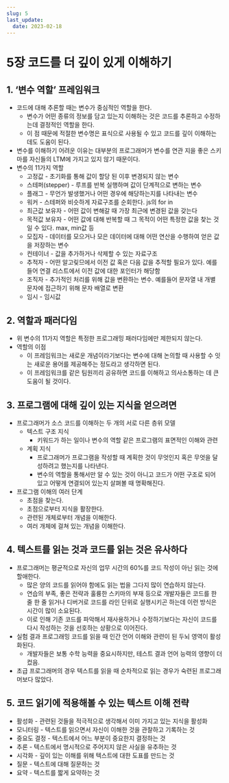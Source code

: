 ```yaml
---
slug: 5
last_update:
  date: 2023-02-18
---
```


# 5장 코드를 더 깊이 있게 이해하기

## 1. ‘변수 역할’ 프레임워크

- 코드에 대해 추론할 때는 변수가 중심적인 역할을 한다.
  - 변수가 어떤 종류의 정보를 담고 있는지 이해하는 것은 코드를 추론하고 수정하는데 결정적인 역할을 한다.
  - 이 점 때문에 적절한 변수명은 표식으로 사용될 수 있고 코드를 깊이 이해하는 데도 도움이 된다.
- 변수를 이해하기 어려운 이유는 대부분의 프로그래머가 변수를 연관 지을 좋은 스키마를 자신들의 LTM에 가지고 있지 않기 때문이다.
- 변수의 11가지 역할
  - 고정값 - 초기화를 통해 값이 할당 된 이후 변경되지 않는 변수
  - 스테퍼(stepper) - 루프를 반복 실행하며 값이 단계적으로 변하는 변수
  - 플래그 - 무언가 발생했거나 어떤 경우에 해당하는지를 나타내는 변수
  - 워커 - 스테퍼와 비슷하게 자료구조를 순회한다. js의 for in
  - 최근값 보유자 - 어떤 값이 변해갈 때 가장 최근에 변경된 값을 갖는다
  - 목적값 보유자 - 어떤 값에 대해 반복할 때 그 목적이 어떤 특정한 값을 찾는 것일 수 있다. max, min값 등
  - 모집자 - 데이터를 모으거나 모은 데이터에 대해 어떤 연산을 수행하여 얻은 값을 저장하는 변수
  - 컨테이너 - 값을 추가하거나 삭제할 수 있는 자료구조
  - 추적자 - 어떤 알고맂므에서 이전 값 혹은 다음 값을 추적할 필요가 있다. 예를 들어 연결 리스트에서 이전 값에 대한 포인터가 해당함
  - 조직자 - 추가적인 처리를 위해 값을 변환하는 변수. 예를들어 문자열 내 개별 문자에 접근하기 위해 문자 배열로 변환
  - 임시 - 임시값

## 2. 역할과 패러다임

- 위 변수의 11가지 역할은 특정한 프로그래밍 패러다임에만 제한되지 않는다.
- 역할의 이점
  - 이 프레임워크는 새로운 개념이라기보다는 변수에 대해 논의할 때 사용할 수 잇는 새로운 용어를 제공해주는 정도라고 생각하면 된다.
  - 이 프레임워크를 같은 팀원끼리 공유하면 코드를 이해하고 의사소통하는 데 큰 도움이 될 것이다.

## 3. 프로그램에 대해 깊이 있는 지식을 얻으려면

- 프로그래머가 소스 코드를 이해하는 두 개의 서로 다른 층위 모델
  - 텍스트 구조 지식
    - 키워드가 하는 일이나 변수의 역할 같은 프로그램의 표면적인 이해와 관련
  - 계획 지식
    - 프로그래머가 프로그램을 작성할 때 계획한 것이 무엇인지 혹은 무엇을 달성하려고 했는지를 나타낸다.
    - 변수의 역할을 통해서만 알 수 있는 것이 아니고 코드가 어떤 구조로 되어 있고 어떻게 연결되어 있는지 살펴볼 때 명확해진다.
- 프로그램 이해의 여러 단계
  - 초점을 찾는다.
  - 초점으로부터 지식을 활장한다.
  - 관련된 개체로부터 개념을 이해한다.
  - 여러 개체에 걸쳐 있는 개념을 이해한다.

## 4. 텍스트를 읽는 것과 코드를 읽는 것은 유사하다

- 프로그래머는 평균적으로 자신의 업무 시간의 60%를 코드 작성이 아닌 읽는 것에 할애한다.
  - 많은 양의 코드를 읽어야 함에도 읽는 법을 그다지 많이 연습하지 않는다.
  - 연습의 부족, 좋은 전략과 훌륭한 스키마의 부재 등으로 개발자들은 코드를 한 줄 한 줄 읽거나 디버거로 코드를 라인 단위로 실행시키곤 하는데 이런 방식은 시간이 많이 소요된다.
  - 이로 인해 기존 코드를 파악해서 재사용하거나 수정하기보다는 자신이 코드를 다시 작성하는 것을 선호하는 상황으로 이어진다.
- 실험 결과 프로그래밍 코드를 읽을 때 인간 언어 이해와 관련이 된 두뇌 영역이 활성화된다.
  - 개발자들은 보통 수학 능력을 중요시하지만, 테스트 결과 언어 능력의 영향이 더 컸음.
- 초급 프로그래머의 경우 텍스트를 읽을 때 순차적으로 읽는 경우가 숙련된 프로그래머보다 많았다.

## 5. 코드 읽기에 적용해볼 수 있는 텍스트 이해 전략

- 활성화 - 관련된 것들을 적극적으로 생각해서 이미 가지고 있는 지식을 활성화
- 모니터링 - 텍스트를 읽으면서 자신이 이해한 것을 관찰하고 기록하는 것
- 중요도 결정 - 텍스트에서 어느 부분이 중요한지 결정하는 것
- 추론 - 텍스트에서 명시적으로 주어지지 않은 사실을 유추하는 것
- 시각화 - 깊이 있는 이해를 위해 텍스트에 대한 도표를 만드는 것
- 질문 - 텍스트에 대해 질문하는 것
- 요약 - 텍스트를 짧게 요약하는 것
